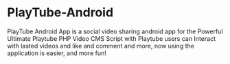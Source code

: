 # PlayTube-Android
PlayTube Android App is a social video sharing android app for the Powerful Ultimate Playtube PHP Video CMS Script with Playtube users can Interact with lasted videos and like and comment and more, now using the application is easier, and more fun!

